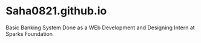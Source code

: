 # Saha0821.github.io
 Basic Banking System Done as a WEb Development and Designing Intern at Sparks Foundation
